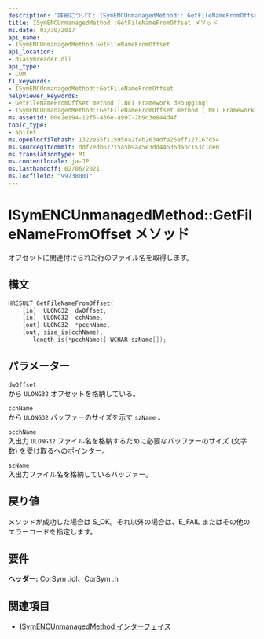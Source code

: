 ```yaml
---
description: '詳細について: ISymENCUnmanagedMethod:: GetFileNameFromOffset メソッド'
title: ISymENCUnmanagedMethod::GetFileNameFromOffset メソッド
ms.date: 03/30/2017
api_name:
- ISymENCUnmanagedMethod.GetFileNameFromOffset
api_location:
- diasymreader.dll
api_type:
- COM
f1_keywords:
- ISymENCUnmanagedMethod::GetFileNameFromOffset
helpviewer_keywords:
- GetFileNameFromOffset method [.NET Framework debugging]
- ISymENCUnmanagedMethod::GetFileNameFromOffset method [.NET Framework debugging]
ms.assetid: 00e2e194-12f5-436e-a997-2b9d3e844d4f
topic_type:
- apiref
ms.openlocfilehash: 1322e55f115958a2f4b2634dfa25eff127167d54
ms.sourcegitcommit: ddf7edb67715a5b9a45e3dd44536dabc153c1de0
ms.translationtype: MT
ms.contentlocale: ja-JP
ms.lasthandoff: 02/06/2021
ms.locfileid: "99738001"
---
```

# <a name="isymencunmanagedmethodgetfilenamefromoffset-method"></a>ISymENCUnmanagedMethod::GetFileNameFromOffset メソッド

オフセットに関連付けられた行のファイル名を取得します。  
  
## <a name="syntax"></a>構文  
  
```cpp  
HRESULT GetFileNameFromOffset(  
    [in]  ULONG32  dwOffset,  
    [in]  ULONG32  cchName,  
    [out] ULONG32  *pcchName,  
    [out, size_is(cchName),  
       length_is(*pcchName)] WCHAR szName[]);  
```  
  
## <a name="parameters"></a>パラメーター  

 `dwOffset`  
 から `ULONG32` オフセットを格納している。  
  
 `cchName`  
 から `ULONG32` バッファーのサイズを示す `szName` 。  
  
 `pcchName`  
 入出力 `ULONG32` ファイル名を格納するために必要なバッファーのサイズ (文字数) を受け取るへのポインター。  
  
 `szName`  
 入出力ファイル名を格納しているバッファー。  
  
## <a name="return-value"></a>戻り値  

 メソッドが成功した場合は S_OK。それ以外の場合は、E_FAIL またはその他のエラーコードを指定します。  
  
## <a name="requirements"></a>要件  

 **ヘッダー:** CorSym .idl、CorSym .h  
  
## <a name="see-also"></a>関連項目

- [ISymENCUnmanagedMethod インターフェイス](isymencunmanagedmethod-interface.md)

